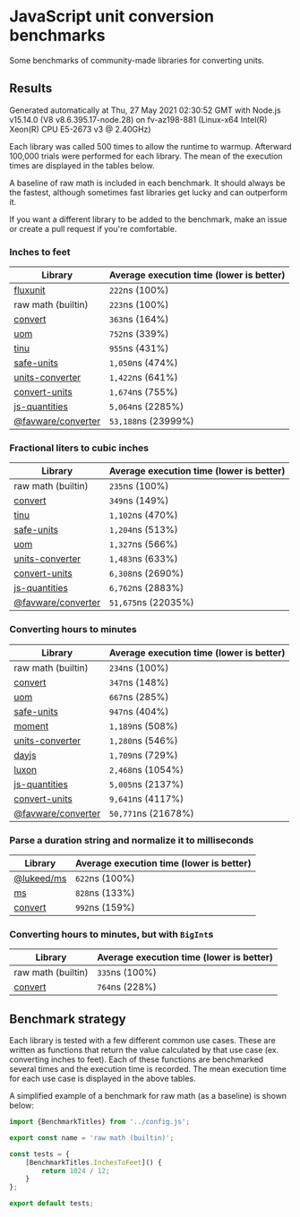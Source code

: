 # JavaScript unit conversion benchmarks

Some benchmarks of community-made libraries for converting units.

## Results

<!-- beginblock(results) -->

Generated automatically at Thu, 27 May 2021 02:30:52 GMT with Node.js v15.14.0 (V8 v8.6.395.17-node.28) on fv-az198-881 (Linux-x64 Intel(R) Xeon(R) CPU E5-2673 v3 @ 2.40GHz)

Each library was called 500 times to allow the runtime to warmup.
Afterward 100,000 trials were performed for each library.
The mean of the execution times are displayed in the tables below.

A baseline of raw math is included in each benchmark.
It should always be the fastest, although sometimes fast libraries get lucky and can outperform it.

If you want a different library to be added to the benchmark, make an issue or create a pull request if you're comfortable.

### Inches to feet

| Library                                                            | Average execution time (lower is better) |
| ------------------------------------------------------------------ | ---------------------------------------- |
| [fluxunit](https://npmjs.com/package/fluxunit)                     | `222`ns (100%)                           |
| raw math (builtin)                                                 | `223`ns (100%)                           |
| [convert](https://npmjs.com/package/convert)                       | `363`ns (164%)                           |
| [uom](https://npmjs.com/package/uom)                               | `752`ns (339%)                           |
| [tinu](https://npmjs.com/package/tinu)                             | `955`ns (431%)                           |
| [safe-units](https://npmjs.com/package/safe-units)                 | `1,050`ns (474%)                         |
| [units-converter](https://npmjs.com/package/units-converter)       | `1,422`ns (641%)                         |
| [convert-units](https://npmjs.com/package/convert-units)           | `1,674`ns (755%)                         |
| [js-quantities](https://npmjs.com/package/js-quantities)           | `5,064`ns (2285%)                        |
| [@favware/converter](https://npmjs.com/package/@favware/converter) | `53,188`ns (23999%)                      |

### Fractional liters to cubic inches

| Library                                                            | Average execution time (lower is better) |
| ------------------------------------------------------------------ | ---------------------------------------- |
| raw math (builtin)                                                 | `235`ns (100%)                           |
| [convert](https://npmjs.com/package/convert)                       | `349`ns (149%)                           |
| [tinu](https://npmjs.com/package/tinu)                             | `1,102`ns (470%)                         |
| [safe-units](https://npmjs.com/package/safe-units)                 | `1,204`ns (513%)                         |
| [uom](https://npmjs.com/package/uom)                               | `1,327`ns (566%)                         |
| [units-converter](https://npmjs.com/package/units-converter)       | `1,483`ns (633%)                         |
| [convert-units](https://npmjs.com/package/convert-units)           | `6,308`ns (2690%)                        |
| [js-quantities](https://npmjs.com/package/js-quantities)           | `6,762`ns (2883%)                        |
| [@favware/converter](https://npmjs.com/package/@favware/converter) | `51,675`ns (22035%)                      |

### Converting hours to minutes

| Library                                                            | Average execution time (lower is better) |
| ------------------------------------------------------------------ | ---------------------------------------- |
| raw math (builtin)                                                 | `234`ns (100%)                           |
| [convert](https://npmjs.com/package/convert)                       | `347`ns (148%)                           |
| [uom](https://npmjs.com/package/uom)                               | `667`ns (285%)                           |
| [safe-units](https://npmjs.com/package/safe-units)                 | `947`ns (404%)                           |
| [moment](https://npmjs.com/package/moment)                         | `1,189`ns (508%)                         |
| [units-converter](https://npmjs.com/package/units-converter)       | `1,280`ns (546%)                         |
| [dayjs](https://npmjs.com/package/dayjs)                           | `1,709`ns (729%)                         |
| [luxon](https://npmjs.com/package/luxon)                           | `2,468`ns (1054%)                        |
| [js-quantities](https://npmjs.com/package/js-quantities)           | `5,005`ns (2137%)                        |
| [convert-units](https://npmjs.com/package/convert-units)           | `9,641`ns (4117%)                        |
| [@favware/converter](https://npmjs.com/package/@favware/converter) | `50,771`ns (21678%)                      |

### Parse a duration string and normalize it to milliseconds

| Library                                            | Average execution time (lower is better) |
| -------------------------------------------------- | ---------------------------------------- |
| [@lukeed/ms](https://npmjs.com/package/@lukeed/ms) | `622`ns (100%)                           |
| [ms](https://npmjs.com/package/ms)                 | `828`ns (133%)                           |
| [convert](https://npmjs.com/package/convert)       | `992`ns (159%)                           |

### Converting hours to minutes, but with `BigInt`s

| Library                                      | Average execution time (lower is better) |
| -------------------------------------------- | ---------------------------------------- |
| raw math (builtin)                           | `335`ns (100%)                           |
| [convert](https://npmjs.com/package/convert) | `764`ns (228%)                           |

<!-- endblock(results) -->

## Benchmark strategy

Each library is tested with a few different common use cases.
These are written as functions that return the value calculated by that use case (ex. converting inches to feet).
Each of these functions are benchmarked several times and the execution time is recorded.
The mean execution time for each use case is displayed in the above tables.

A simplified example of a benchmark for raw math (as a baseline) is shown below:

```js
import {BenchmarkTitles} from '../config.js';

export const name = 'raw math (builtin)';

const tests = {
	[BenchmarkTitles.InchesToFeet]() {
		return 1024 / 12;
	}
};

export default tests;
```
